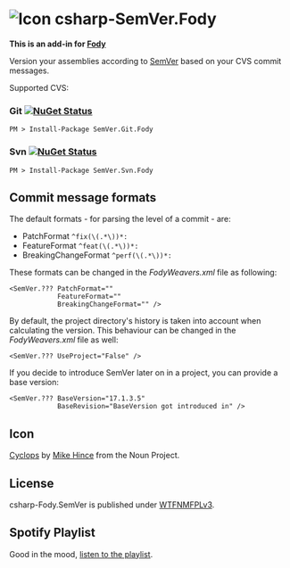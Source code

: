 # ![Icon](https://raw.githubusercontent.com/dittodhole/csharp-Fody.SemVer/master/Icons/package_icon.png) csharp-SemVer.Fody

**This is an add-in for [Fody](https://github.com/Fody/Fody/)**

Version your assemblies according to [SemVer](http://semver.org/) based on your CVS commit messages.

Supported CVS:

### Git [![NuGet Status](http://img.shields.io/nuget/v/SemVer.Git.Fody.svg?style=flat)](https://www.nuget.org/packages/SemVer.Git.Fody/)

    PM > Install-Package SemVer.Git.Fody

### Svn [![NuGet Status](http://img.shields.io/nuget/v/SemVer.Svn.Fody.svg?style=flat)](https://www.nuget.org/packages/SemVer.Svn.Fody/)
    PM > Install-Package SemVer.Svn.Fody

## Commit message formats

The default formats - for parsing the level of a commit - are:

- PatchFormat `^fix(\(.*\))*: `
- FeatureFormat `^feat(\(.*\))*: `
- BreakingChangeFormat `^perf(\(.*\))*: `

These formats can be changed in the *FodyWeavers.xml* file as following:

    <SemVer.??? PatchFormat=""
                FeatureFormat=""
                BreakingChangeFormat="" />

By default, the project directory's history is taken into account when calculating the version. This behaviour can be changed in the *FodyWeavers.xml* file as well:

    <SemVer.??? UseProject="False" />

If you decide to introduce SemVer later on in a project, you can provide a base version:

    <SemVer.??? BaseVersion="17.1.3.5"
                BaseRevision="BaseVersion got introduced in" />

## Icon

[Cyclops](https://thenounproject.com/term/cyclops/60203/) by [Mike Hince](https://thenounproject.com/zer0mike) from the Noun Project.

## License

csharp-Fody.SemVer is published under [WTFNMFPLv3](http://andreas.niedermair.name/introducing-wtfnmfplv3).

## Spotify Playlist

Good in the mood, [listen to the playlist](https://open.spotify.com/user/dittodhole/playlist/0KF2OFBoetcBt59qdHlbx7).